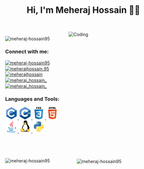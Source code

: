 <h1 align="center">Hi, I'm Meheraj Hossain 👋🏼</h1>
<br>
<br>
<img align="right" alt="Coding" width="300" height="300" src="https://media.tenor.com/6JptszQgCnkAAAAi/text-work.gif">
<p align="left"> <img src="https://komarev.com/ghpvc/?username=meheraj-hossain95&label=Profile%20views&color=0e75b6&style=flat" alt="meheraj-hossain95" /> </p>

<h3 align="left">Connect with me:</h3>
<p align="left">
<a href="https://linkedin.com/in/meheraj-hossain95" target="blank"><img align="center" src="https://raw.githubusercontent.com/rahuldkjain/github-profile-readme-generator/master/src/images/icons/Social/linked-in-alt.svg" alt="meheraj-hossain95" height="30" width="40" /></a>
<a href="https://fb.com/meherajhossain.95" target="blank"><img align="center" src="https://raw.githubusercontent.com/rahuldkjain/github-profile-readme-generator/master/src/images/icons/Social/facebook.svg" alt="meherajhossain.95" height="30" width="40" /></a>
<a href="https://www.codechef.com/users/meherajhossain" target="blank"><img align="center" src="https://cdn.jsdelivr.net/npm/simple-icons@3.1.0/icons/codechef.svg" alt="meherajhossain" height="30" width="40" /></a>
<a href="https://codeforces.com/profile/meheraj_hossain_" target="blank"><img align="center" src="https://raw.githubusercontent.com/rahuldkjain/github-profile-readme-generator/master/src/images/icons/Social/codeforces.svg" alt="meheraj_hossain_" height="30" width="40" /></a>
<a href="https://www.leetcode.com/meheraj_hossain_" target="blank"><img align="center" src="https://raw.githubusercontent.com/rahuldkjain/github-profile-readme-generator/master/src/images/icons/Social/leet-code.svg" alt="meheraj_hossain_" height="30" width="40" /></a>
</p>

<h3 align="left">Languages and Tools:</h3>
<p align="left"> <a href="https://www.cprogramming.com/" target="_blank" rel="noreferrer"> <img src="https://raw.githubusercontent.com/devicons/devicon/master/icons/c/c-original.svg" alt="c" width="40" height="40"/> </a> <a href="https://www.w3schools.com/cpp/" target="_blank" rel="noreferrer"> <img src="https://raw.githubusercontent.com/devicons/devicon/master/icons/cplusplus/cplusplus-original.svg" alt="cplusplus" width="40" height="40"/> </a> <a href="https://www.w3schools.com/css/" target="_blank" rel="noreferrer"> <img src="https://raw.githubusercontent.com/devicons/devicon/master/icons/css3/css3-original-wordmark.svg" alt="css3" width="40" height="40"/> </a> <a href="https://www.w3.org/html/" target="_blank" rel="noreferrer"> <img src="https://raw.githubusercontent.com/devicons/devicon/master/icons/html5/html5-original-wordmark.svg" alt="html5" width="40" height="40"/> </a> <a href="https://www.java.com" target="_blank" rel="noreferrer"> <img src="https://raw.githubusercontent.com/devicons/devicon/master/icons/java/java-original.svg" alt="java" width="40" height="40"/> </a> <a href="https://www.linux.org/" target="_blank" rel="noreferrer"> <img src="https://raw.githubusercontent.com/devicons/devicon/master/icons/linux/linux-original.svg" alt="linux" width="40" height="40"/> </a> <a href="https://www.python.org" target="_blank" rel="noreferrer"> <img src="https://raw.githubusercontent.com/devicons/devicon/master/icons/python/python-original.svg" alt="python" width="40" height="40"/> </a> </p>

</br></br></br>
<p><img align="left" src="https://github-readme-stats.vercel.app/api/top-langs?username=meheraj-hossain95&show_icons=true&locale=en&layout=compact" alt="meheraj-hossain95" width="45%"/></p>
<p>&nbsp;<img align="center" src="https://github-readme-stats.vercel.app/api?username=meheraj-hossain95&show_icons=true&locale=en" alt="meheraj-hossain95" /></p>
